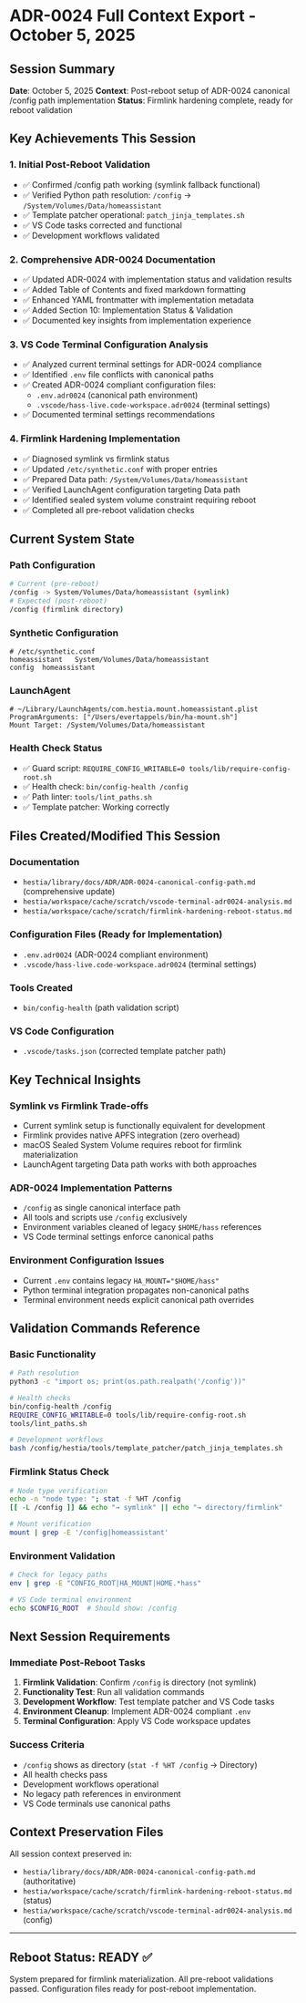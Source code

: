 # ADR-0024 Full Context Export - October 5, 2025

## Session Summary
**Date**: October 5, 2025
**Context**: Post-reboot setup of ADR-0024 canonical /config path implementation
**Status**: Firmlink hardening complete, ready for reboot validation

## Key Achievements This Session

### 1. Initial Post-Reboot Validation
- ✅ Confirmed /config path working (symlink fallback functional)
- ✅ Verified Python path resolution: `/config` → `/System/Volumes/Data/homeassistant`
- ✅ Template patcher operational: `patch_jinja_templates.sh`
- ✅ VS Code tasks corrected and functional
- ✅ Development workflows validated

### 2. Comprehensive ADR-0024 Documentation
- ✅ Updated ADR-0024 with implementation status and validation results
- ✅ Added Table of Contents and fixed markdown formatting
- ✅ Enhanced YAML frontmatter with implementation metadata
- ✅ Added Section 10: Implementation Status & Validation
- ✅ Documented key insights from implementation experience

### 3. VS Code Terminal Configuration Analysis
- ✅ Analyzed current terminal settings for ADR-0024 compliance
- ✅ Identified `.env` file conflicts with canonical paths
- ✅ Created ADR-0024 compliant configuration files:
  - `.env.adr0024` (canonical path environment)
  - `.vscode/hass-live.code-workspace.adr0024` (terminal settings)
- ✅ Documented terminal settings recommendations

### 4. Firmlink Hardening Implementation
- ✅ Diagnosed symlink vs firmlink status
- ✅ Updated `/etc/synthetic.conf` with proper entries
- ✅ Prepared Data path: `/System/Volumes/Data/homeassistant`
- ✅ Verified LaunchAgent configuration targeting Data path
- ✅ Identified sealed system volume constraint requiring reboot
- ✅ Completed all pre-reboot validation checks

## Current System State

### Path Configuration
```bash
# Current (pre-reboot)
/config -> System/Volumes/Data/homeassistant (symlink)
# Expected (post-reboot)  
/config (firmlink directory)
```

### Synthetic Configuration
```
# /etc/synthetic.conf
homeassistant   System/Volumes/Data/homeassistant
config  homeassistant
```

### LaunchAgent
```
# ~/Library/LaunchAgents/com.hestia.mount.homeassistant.plist
ProgramArguments: ["/Users/evertappels/bin/ha-mount.sh"]
Mount Target: /System/Volumes/Data/homeassistant
```

### Health Check Status
- ✅ Guard script: `REQUIRE_CONFIG_WRITABLE=0 tools/lib/require-config-root.sh`
- ✅ Health check: `bin/config-health /config`
- ✅ Path linter: `tools/lint_paths.sh`
- ✅ Template patcher: Working correctly

## Files Created/Modified This Session

### Documentation
- `hestia/library/docs/ADR/ADR-0024-canonical-config-path.md` (comprehensive update)
- `hestia/workspace/cache/scratch/vscode-terminal-adr0024-analysis.md`
- `hestia/workspace/cache/scratch/firmlink-hardening-reboot-status.md`

### Configuration Files (Ready for Implementation)
- `.env.adr0024` (ADR-0024 compliant environment)
- `.vscode/hass-live.code-workspace.adr0024` (terminal settings)

### Tools Created
- `bin/config-health` (path validation script)

### VS Code Configuration
- `.vscode/tasks.json` (corrected template patcher path)

## Key Technical Insights

### Symlink vs Firmlink Trade-offs
- Current symlink setup is functionally equivalent for development
- Firmlink provides native APFS integration (zero overhead)
- macOS Sealed System Volume requires reboot for firmlink materialization
- LaunchAgent targeting Data path works with both approaches

### ADR-0024 Implementation Patterns
- `/config` as single canonical interface path
- All tools and scripts use `/config` exclusively
- Environment variables cleaned of legacy `$HOME/hass` references
- VS Code terminal settings enforce canonical paths

### Environment Configuration Issues
- Current `.env` contains legacy `HA_MOUNT="$HOME/hass"`
- Python terminal integration propagates non-canonical paths
- Terminal environment needs explicit canonical path overrides

## Validation Commands Reference

### Basic Functionality
```bash
# Path resolution
python3 -c "import os; print(os.path.realpath('/config'))"

# Health checks
bin/config-health /config
REQUIRE_CONFIG_WRITABLE=0 tools/lib/require-config-root.sh
tools/lint_paths.sh

# Development workflows
bash /config/hestia/tools/template_patcher/patch_jinja_templates.sh
```

### Firmlink Status Check
```bash
# Node type verification
echo -n "node type: "; stat -f %HT /config
[[ -L /config ]] && echo "→ symlink" || echo "→ directory/firmlink"

# Mount verification
mount | grep -E '/config|homeassistant'
```

### Environment Validation
```bash
# Check for legacy paths
env | grep -E "CONFIG_ROOT|HA_MOUNT|HOME.*hass"

# VS Code terminal environment
echo $CONFIG_ROOT  # Should show: /config
```

## Next Session Requirements

### Immediate Post-Reboot Tasks
1. **Firmlink Validation**: Confirm `/config` is directory (not symlink)
2. **Functionality Test**: Run all validation commands
3. **Development Workflow**: Test template patcher and VS Code tasks
4. **Environment Cleanup**: Implement ADR-0024 compliant `.env`
5. **Terminal Configuration**: Apply VS Code workspace updates

### Success Criteria
- `/config` shows as directory (`stat -f %HT /config` → Directory)
- All health checks pass
- Development workflows operational
- No legacy path references in environment
- VS Code terminals use canonical paths

## Context Preservation Files

All session context preserved in:
- `hestia/library/docs/ADR/ADR-0024-canonical-config-path.md` (authoritative)
- `hestia/workspace/cache/scratch/firmlink-hardening-reboot-status.md` (status)
- `hestia/workspace/cache/scratch/vscode-terminal-adr0024-analysis.md` (config)

---

## Reboot Status: READY ✅

System prepared for firmlink materialization. All pre-reboot validations passed.
Configuration files ready for post-reboot implementation.